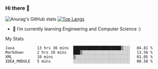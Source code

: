 ### Hi there 👋

![Anurag's GitHub stats](https://github-readme-stats.vercel.app/api?username=MatteoIorio11&show_icons=true&theme=dark) 
[![Top Langs](https://github-readme-stats.vercel.app/api/top-langs/?username=MatteoIorio11&theme=dark)](https://github.com/MatteoIorio11/github-readme-stats)

- 🌱 I’m currently learning Engineering and Computer Science :)

<!--
**MatteoIorio11/MatteoIorio11** is a ✨ _special_ ✨ repository because its `README.md` (this file) appears on your GitHub profile.

Here are some ideas to get you started:

- 🔭 I’m currently working on ...
- 🌱 I’m currently learning ...
- 👯 I’m looking to collaborate on ...
- 🤔 I’m looking for help with ...
- 💬 Ask me about ...
- 📫 How to reach me: ...
- 😄 Pronouns: ...
- ⚡ Fun fact: ...
-->
My Stats
<!--START_SECTION:waka-->

```text
Java          13 hrs 36 mins  █████████████████████▒░░░   84.81 %
Markdown      2 hrs 10 mins   ███▒░░░░░░░░░░░░░░░░░░░░░   13.56 %
XML           10 mins         ▒░░░░░░░░░░░░░░░░░░░░░░░░   01.05 %
IDEA_MODULE   5 mins          ░░░░░░░░░░░░░░░░░░░░░░░░░   00.58 %
```

<!--END_SECTION:waka-->

